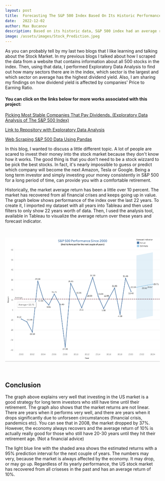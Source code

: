 ```yaml
---
layout: post
title:  Forecasting The S&P 500 Index Based On Its Historic Performance
date:   2022-12-02
author: Max Bucanov
description: Based on its historic data, S&P 500 index had an average return of 10%. This blog post talks about why this index is a great option for long term investors who don't have time to pick individual stocks.
image: /assets/images/Stock_Prediction.jpeg
---
```


As you can probably tell by my last two blogs that I like learning and talking about the Stock Market. In my previous blogs I talked about how I scraped the data from a website that contains information about all 500 stocks in the index. Then, using that data, I performed Exploratory Data Analysis to find out how many sectors there are in the index, which sector is the largest and which sector on average has the highest dividend yield. Also, I am sharing my findings on how dividend yield is affected by companies' Price to Earning Ratio.

#### You can click on the links below for more works associated with this project:

[Picking Most Stable Companies That Pay Dividends. (Exploratory Data Analysis of The S&P 500 Index)](https://maxbucanov.github.io/stat386-projects/2022/11/14/my-project-3.html)

[Link to Repository with Exploratory Data Analysis](https://github.com/maxbucanov/Web-Scraping-Blog/blob/main/S%26P%20500%20Web%20Scraping.ipynb)

[Web Scraping S&P 500 Data Using Pandas](https://maxbucanov.github.io/stat386-projects/2022/10/18/my-project-2.html)

In this blog, I wanted to discuss a little different topic. A lot of people are scared to invest their money into the stock market because they don't know how it works. The good thing is that you don't need to be a stock wizzard to be pick the best stocks. In fact, it's nearly impossible to guess or predict which company will become the next Amazon, Tesla or Google. Being a long term investor and simply investing your money consistently in S&P 500 for a long period of time, can provide you with a comfortable retirement.

Historically, the market average return has been a little over 10 percent. The market has recovered from all financial crises and keeps going up in value. 
The graph below shows performance of the index over the last 22 years. To create it, I imported my dataset with all years into Tableau and then used filters to only show 22 years worth of data. Then, I used the analysis tool, available in Tableau to visualize the average return over these years and forecast indicator.

<br> 
  <p align="center" >
   <img src= "https://raw.githubusercontent.com/maxbucanov/stat386-projects/main/assets/images/S&P 500 Performance.png" alt="" style="width:700px;"/>
</p>

<br> 

## Conclusion 
The graph above explains very well that investing in the US market is a good strategy for long term investors who still have time until their retirement. The graph also shows that the market returns are not linear. There are years when it performs very well, and there are years when it drops significantly due to unforseen circumstances (financial crisis, pandemics etc). You can see that in 2008, the market dropped by 37%. However, the economy always recovers and the average return of 10% is actually really good for those who still have 20-30 years until they hit their retirement age. (Not a financial advice)

The light blue line with the shaded area shows the estimated returns with a 95% prediction interval for the next couple of years. The numbers may very, because the market is always affected by the economy. It may drop, or may go up. 
Regardless of its yearly performance, the US stock market has recovered from all criseses in the past and has an average return of 10%.
